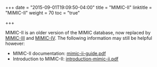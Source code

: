 +++
date = "2015-09-01T19:09:50-04:00"
title = "MIMIC-II"
linktitle = "MIMIC-II"
weight = 70
toc = "true"

+++

MIMIC-II is an older version of the MIMIC database, now replaced by [MIMIC-III](/docs/iii/about/) and [MIMIC-IV](/docs/iv/about). The following information may still be helpful however:

<!-- update this page to outline MIMIC and MIMIC-II -->

- MIMIC-II documentation: [mimic-ii-guide.pdf](mimic-ii-guide.pdf)
- Introduction to MIMIC-II: [introduction-mimic-ii.pdf](introduction-mimic-ii.pdf)

<!-- 
- MIMIC-II Querybuilder: [https://mimic2app.csail.mit.edu/](https://mimic2app.csail.mit.edu/) (*Note: this version of the Querybuilder is no longer supported and will be retired at the end of 2016*. Instead, please use the new MIMIC-III Querybuilder available at: http://mimic.physionet.org/gettingstarted/querybuilder/)
-->
